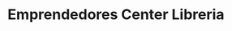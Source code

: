 ---
title: "Emprendedores Center Libreria"
url: /bonao/emprendedores-center-libreria/
shop: libros
---